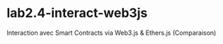 # lab2.4-interact-web3js
Interaction avec Smart Contracts via Web3.js &amp; Ethers.js (Comparaison)

